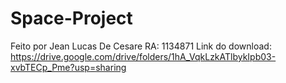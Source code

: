 # Space-Project

Feito por Jean Lucas De Cesare   RA: 1134871
Link do download: https://drive.google.com/drive/folders/1hA_VqkLzkATlbykIpb03-xvbTECp_Pme?usp=sharing
